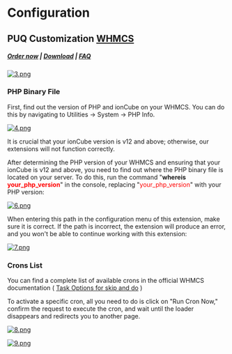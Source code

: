 # Configuration

## PUQ Customization **[WHMCS](https://puqcloud.com/link.php?id=77)**

#####  [Order now](https://puqcloud.com/whmcs-addon-puq-customization.php) | [Download](https://download.puqcloud.com/WHMCS/addons/PUQ-Customization/) | [FAQ](https://faq.puqcloud.com/)

[![3.png](https://doc.puq.info/uploads/images/gallery/2023-07/scaled-1680-/zOT3.png)](https://doc.puq.info/uploads/images/gallery/2023-07/zOT3.png)

### **PHP Binary File**

First, find out the version of PHP and ionCube on your WHMCS. You can do this by navigating to Utilities -&gt; System -&gt; PHP Info.

[![4.png](https://doc.puq.info/uploads/images/gallery/2023-07/scaled-1680-/4.png)](https://doc.puq.info/uploads/images/gallery/2023-07/4.png)

It is crucial that your ionCube version is v12 and above; otherwise, our extensions will not function correctly.

After determining the PHP version of your WHMCS and ensuring that your ionCube is v12 and above, you need to find out where the PHP binary file is located on your server. To do this, run the command "**whereis <span style="color: #ff0000;">your\_php\_version</span>**" in the console, replacing "<span style="color: #ff0000;">your\_php\_version</span>" with your PHP version:

[![6.png](https://doc.puq.info/uploads/images/gallery/2023-07/scaled-1680-/6.png)](https://doc.puq.info/uploads/images/gallery/2023-07/6.png)

When entering this path in the configuration menu of this extension, make sure it is correct. If the path is incorrect, the extension will produce an error, and you won't be able to continue working with this extension:

[![7.png](https://doc.puq.info/uploads/images/gallery/2023-07/scaled-1680-/7.png)](https://doc.puq.info/uploads/images/gallery/2023-07/7.png)

### **Crons List**

You can find a complete list of available crons in the official WHMCS documentation ( [Task Options for skip and do](https://docs.whmcs.com/Crons#:~:text=the%20respective%20invoices.-,Task%20Options%20for%20skip%20and%20do,-When%20performing%20a) )

To activate a specific cron, all you need to do is click on "Run Cron Now," confirm the request to execute the cron, and wait until the loader disappears and redirects you to another page.

[![8.png](https://doc.puq.info/uploads/images/gallery/2023-07/scaled-1680-/8.png)](https://doc.puq.info/uploads/images/gallery/2023-07/8.png)

[![9.png](https://doc.puq.info/uploads/images/gallery/2023-07/scaled-1680-/9.png)](https://doc.puq.info/uploads/images/gallery/2023-07/9.png)